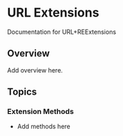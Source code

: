 # URL Extensions

Documentation for URL+REExtensions

## Overview

Add overview here.

## Topics

### Extension Methods

- Add methods here
